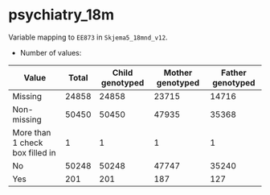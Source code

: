 # psychiatry_18m
Variable mapping to `EE873` in `Skjema5_18mnd_v12`.
- Number of values:

| Value | Total | Child genotyped | Mother genotyped | Father genotyped |
| ----- | ----- | --------------- | ---------------- | ---------------- |
| Missing | 24858 | 24858 | 23715 | 14716 |
| Non-missing | 50450 | 50450 | 47935 | 35368 |
| More than 1 check box filled in | 1 | 1 | 1 |1 |
| No | 50248 | 50248 | 47747 |35240 |
| Yes | 201 | 201 | 187 |127 |



